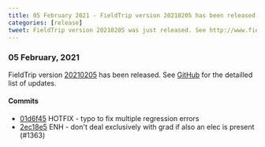 ```yaml
---
title: 05 February 2021 - FieldTrip version 20210205 has been released
categories: [release]
tweet: FieldTrip version 20210205 was just released. See http://www.fieldtriptoolbox.org/#05-february-2021
---
```


### 05 February, 2021

FieldTrip version [20210205](http://github.com/fieldtrip/fieldtrip/releases/tag/20210205) has been released.
See [GitHub](https://github.com/fieldtrip/fieldtrip/compare/20210128...20210205) for the detailled list of updates.

#### Commits

- [01d6f45](http://github.com/fieldtrip/fieldtrip/commit/01d6f45) HOTFIX - typo to fix multiple regression errors
- [2ec18e5](http://github.com/fieldtrip/fieldtrip/commit/2ec18e5) ENH - don't deal exclusively with grad if also an elec is present (#1363)
